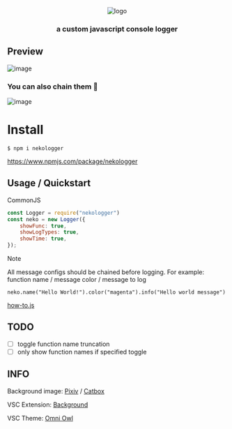 <div align="center">
  <img alt="logo" src="https://github.com/durpyneko/neko-logger/assets/89787577/c20b6932-936c-4f40-a335-9e79bc0687e9">
  <h3>a custom javascript console logger</h3>
</div>


## Preview
![image](https://github.com/durpyneko/neko-logger/assets/89787577/62830e9f-b810-43ac-8f36-931c18f6eea8)

### You can also chain them 🤔
![image](https://github.com/durpyneko/neko-logger/assets/89787577/6bf512b2-588a-4a48-88c0-d48fdafef83e)

# Install
```
$ npm i nekologger
```
https://www.npmjs.com/package/nekologger

## Usage / Quickstart
CommonJS
```js
const Logger = require("nekologger")
const neko = new Logger({
    showFunc: true,
    showLogTypes: true,
    showTime: true,
});
```
> [!NOTE]
> All message configs should be chained before logging. For example:
> function name / message color / message to log
```
neko.name("Hello World!").color("magenta").info("Hello world message")
```

[how-to.js](https://github.com/durpyneko/neko-logger/blob/main/how-to.js)

## TODO
- [ ] toggle function name truncation
- [ ] only show function names if specified toggle

## INFO
Background image: [Pixiv](https://www.pixiv.net/en/artworks/96441490) / [Catbox](https://files.catbox.moe/shsurd.png)

VSC Extension: [Background](https://github.com/KatsuteDev/Background/)

VSC Theme: [Omni Owl](https://github.com/guilhermerodz/omni-owl)
